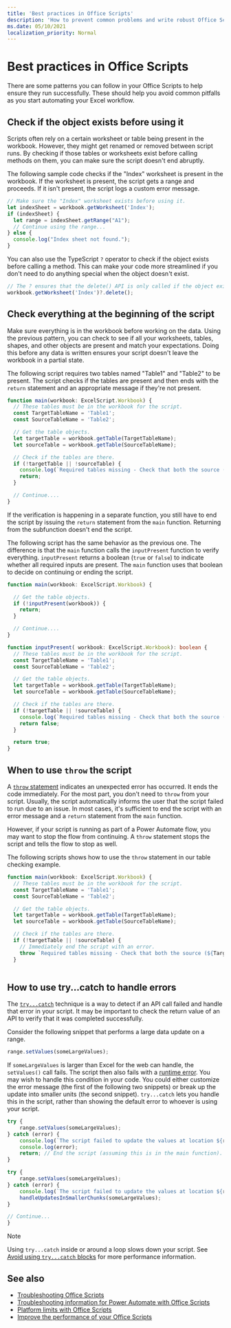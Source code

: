 ```yaml
---
title: 'Best practices in Office Scripts'
description: 'How to prevent common problems and write robust Office Scripts that can handle unexpected input or data.'
ms.date: 05/10/2021
localization_priority: Normal
---
```


# Best practices in Office Scripts

There are some patterns you can follow in your Office Scripts to help ensure they run successfully. These should help you avoid common pitfalls as you start automating your Excel workflow.

## Check if the object exists before using it

Scripts often rely on a certain worksheet or table being present in the workbook. However, they might get renamed or removed between script runs. By checking if those tables or worksheets exist before calling methods on them, you can make sure the script doesn't end abruptly.

The following sample code checks if the "Index" worksheet is present in the workbook. If the worksheet is present, the script gets a range and proceeds. If it isn't present, the script logs a custom error message.

```TypeScript
// Make sure the "Index" worksheet exists before using it.
let indexSheet = workbook.getWorksheet('Index');
if (indexSheet) {
  let range = indexSheet.getRange("A1");
  // Continue using the range...
} else {
  console.log("Index sheet not found.");
}
```

You can also use the TypeScript `?` operator to check if the object exists before calling a method. This can make your code more streamlined if you don't need to do anything special when the object doesn't exist.

```TypeScript
// The ? ensures that the delete() API is only called if the object exists.
workbook.getWorksheet('Index')?.delete();
```

## Check everything at the beginning of the script

Make sure everything is in the workbook before working on the data. Using the previous pattern, you can check to see if all your worksheets, tables, shapes, and other objects are present and match your expectations. Doing this before any data is written ensures your script doesn't leave the workbook in a partial state.

The following script requires two tables named "Table1" and "Table2" to be present. The script checks if the tables are present and then ends with the `return` statement and an appropriate message if they're not present.

```TypeScript
function main(workbook: ExcelScript.Workbook) {
  // These tables must be in the workbook for the script.
  const TargetTableName = 'Table1';
  const SourceTableName = 'Table2';

  // Get the table objects.
  let targetTable = workbook.getTable(TargetTableName);
  let sourceTable = workbook.getTable(SourceTableName);

  // Check if the tables are there.
  if (!targetTable || !sourceTable) {
    console.log(`Required tables missing - Check that both the source (${TargetTableName}) and target (${SourceTableName}) tables are present before running the script.`);
    return;
  }

  // Continue....
}
```

If the verification is happening in a separate function, you still have to end the script by issuing the `return` statement from the `main` function. Returning from the subfunction doesn't end the script.

The following script has the same behavior as the previous one. The difference is that the `main` function calls the `inputPresent` function to verify everything. `inputPresent` returns a boolean (`true` or `false`) to indicate whether all required inputs are present. The `main` function uses that boolean to decide on continuing or ending the script.

```TypeScript
function main(workbook: ExcelScript.Workbook) {

  // Get the table objects.
  if (!inputPresent(workbook)) {
    return;
  }

  // Continue....
}

function inputPresent( workbook: ExcelScript.Workbook): boolean {
  // These tables must be in the workbook for the script.
  const TargetTableName = 'Table1';
  const SourceTableName = 'Table2';

  // Get the table objects.
  let targetTable = workbook.getTable(TargetTableName);
  let sourceTable = workbook.getTable(SourceTableName);

  // Check if the tables are there.
  if (!targetTable || !sourceTable) {
    console.log(`Required tables missing - Check that both the source (${TargetTableName}) and target (${SourceTableName}) tables are present before running the script.`);
    return false;
  }

  return true;
}
```

## When to use `throw` the script  

A [`throw` statement](https://developer.mozilla.org/docs/web/javascript/reference/statements/throw) indicates an unexpected error has occurred. It ends the code immediately. For the most part, you don't need to `throw` from your script. Usually, the script automatically informs the user that the script failed to run due to an issue. In most cases, it's sufficient to end the script with an error message and a `return` statement from the `main` function.

However, if your script is running as part of a Power Automate flow, you may want to stop the flow from continuing. A `throw` statement stops the script and tells the flow to stop as well.

The following scripts shows how to use the `throw` statement in our table checking example.

```TypeScript
function main(workbook: ExcelScript.Workbook) {
  // These tables must be in the workbook for the script.
  const TargetTableName = 'Table1';
  const SourceTableName = 'Table2';

  // Get the table objects.
  let targetTable = workbook.getTable(TargetTableName);
  let sourceTable = workbook.getTable(SourceTableName);

  // Check if the tables are there.
  if (!targetTable || !sourceTable) {
    // Immediately end the script with an error.
    throw `Required tables missing - Check that both the source (${TargetTableName}) and target (${SourceTableName}) tables are present before running the script.`;
  }
  
```

## How to use try...catch to handle errors

The [`try...catch`](https://developer.mozilla.org/docs/Web/JavaScript/Reference/Statements/try...catch) technique is a way to detect if an API call failed and handle that error in your script. It may be important to check the return value of an API to verify that it was completed successfully.

Consider the following snippet that performs a large data update on a range.

```TypeScript
range.setValues(someLargeValues);
```

If `someLargeValues` is larger than Excel for the web can handle, the `setValues()` call fails. The script then also fails with a [runtime error](../testing/troubleshooting.md#runtime-errors). You may wish to handle this condition in your code. You could either customize the error message (the first of the following two snippets) or break up the update into smaller units (the second snippet). `try...catch` lets you handle this in the script, rather than showing the default error to whoever is using your script.

```TypeScript
try {
    range.setValues(someLargeValues);
} catch (error) {
    console.log(`The script failed to update the values at location ${range.getAddress()}. Please inspect and run again.`);
    console.log(error);
    return; // End the script (assuming this is in the main function).
}
```

```TypeScript
try {
    range.setValues(someLargeValues);
} catch (error) {
    console.log(`The script failed to update the values at location ${range.getAddress()}. Trying a different approach.`);
    handleUpdatesInSmallerChunks(someLargeValues);
}

// Continue...
}
```

> [!NOTE]
> Using `try...catch` inside or around a loop slows down your script. See [Avoid using `try...catch` blocks](web-client-performance.md#avoid-using-trycatch-blocks-in-or-around-loops) for more performance information.

## See also

- [Troubleshooting Office Scripts](../testing/troubleshooting.md)
- [Troubleshooting information for Power Automate with Office Scripts](../testing/power-automate-troubleshooting.md)
- [Platform limits with Office Scripts](../testing/platform-limits.md)
- [Improve the performance of your Office Scripts](web-client-performance.md)
